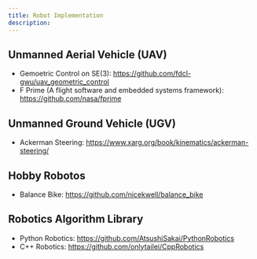 ```yaml
---
title: Robot Implementation
description: 
---
```


## Unmanned Aerial Vehicle (UAV)

* Gemoetric Control on SE(3): https://github.com/fdcl-gwu/uav_geometric_control
* F Prime (A flight software and embedded systems framework): https://github.com/nasa/fprime

## Unmanned Ground Vehicle (UGV)

* Ackerman Steering: https://www.xarg.org/book/kinematics/ackerman-steering/

## Hobby Robotos

* Balance Bike: https://github.com/nicekwell/balance_bike

## Robotics Algorithm Library

* Python Robotics: https://github.com/AtsushiSakai/PythonRobotics
* C++ Robotics: https://github.com/onlytailei/CppRobotics
